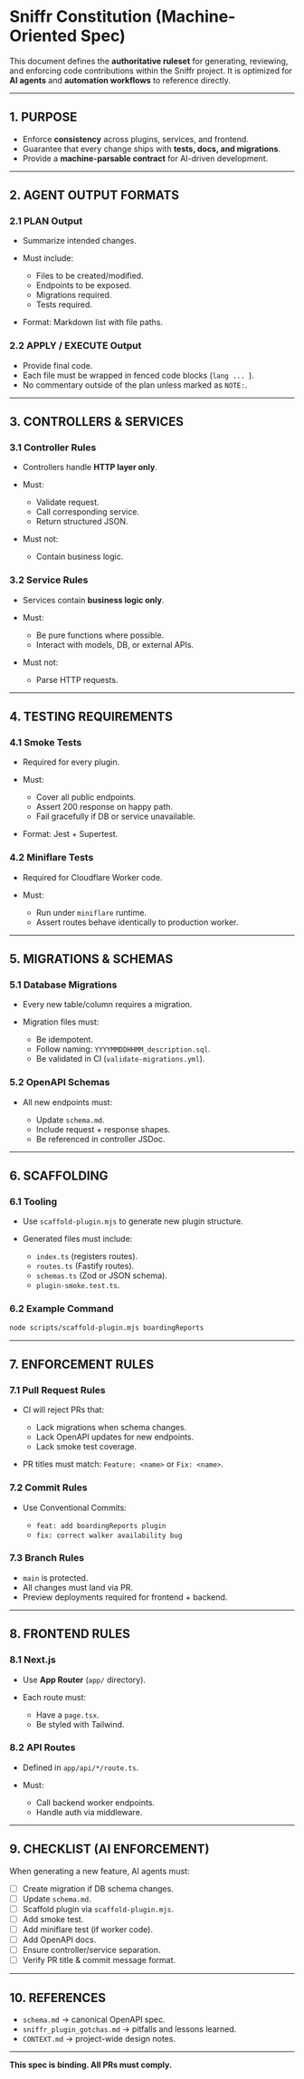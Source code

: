 # Sniffr Constitution (Machine-Oriented Spec)

This document defines the **authoritative ruleset** for generating, reviewing, and enforcing code contributions within the Sniffr project. It is optimized for **AI agents** and **automation workflows** to reference directly.

---

## 1. PURPOSE

* Enforce **consistency** across plugins, services, and frontend.
* Guarantee that every change ships with **tests, docs, and migrations**.
* Provide a **machine-parsable contract** for AI-driven development.

---

## 2. AGENT OUTPUT FORMATS

### 2.1 PLAN Output

* Summarize intended changes.
* Must include:

  * Files to be created/modified.
  * Endpoints to be exposed.
  * Migrations required.
  * Tests required.
* Format: Markdown list with file paths.

### 2.2 APPLY / EXECUTE Output

* Provide final code.
* Each file must be wrapped in fenced code blocks (`lang ... `).
* No commentary outside of the plan unless marked as `NOTE:`.

---

## 3. CONTROLLERS & SERVICES

### 3.1 Controller Rules

* Controllers handle **HTTP layer only**.
* Must:

  * Validate request.
  * Call corresponding service.
  * Return structured JSON.
* Must not:

  * Contain business logic.

### 3.2 Service Rules

* Services contain **business logic only**.
* Must:

  * Be pure functions where possible.
  * Interact with models, DB, or external APIs.
* Must not:

  * Parse HTTP requests.

---

## 4. TESTING REQUIREMENTS

### 4.1 Smoke Tests

* Required for every plugin.
* Must:

  * Cover all public endpoints.
  * Assert 200 response on happy path.
  * Fail gracefully if DB or service unavailable.
* Format: Jest + Supertest.

### 4.2 Miniflare Tests

* Required for Cloudflare Worker code.
* Must:

  * Run under `miniflare` runtime.
  * Assert routes behave identically to production worker.

---

## 5. MIGRATIONS & SCHEMAS

### 5.1 Database Migrations

* Every new table/column requires a migration.
* Migration files must:

  * Be idempotent.
  * Follow naming: `YYYYMMDDHHMM_description.sql`.
  * Be validated in CI (`validate-migrations.yml`).

### 5.2 OpenAPI Schemas

* All new endpoints must:

  * Update `schema.md`.
  * Include request + response shapes.
  * Be referenced in controller JSDoc.

---

## 6. SCAFFOLDING

### 6.1 Tooling

* Use `scaffold-plugin.mjs` to generate new plugin structure.
* Generated files must include:

  * `index.ts` (registers routes).
  * `routes.ts` (Fastify routes).
  * `schemas.ts` (Zod or JSON schema).
  * `plugin-smoke.test.ts`.

### 6.2 Example Command

```bash
node scripts/scaffold-plugin.mjs boardingReports
```

---

## 7. ENFORCEMENT RULES

### 7.1 Pull Request Rules

* CI will reject PRs that:

  * Lack migrations when schema changes.
  * Lack OpenAPI updates for new endpoints.
  * Lack smoke test coverage.
* PR titles must match: `Feature: <name>` or `Fix: <name>`.

### 7.2 Commit Rules

* Use Conventional Commits:

  * `feat: add boardingReports plugin`
  * `fix: correct walker availability bug`

### 7.3 Branch Rules

* `main` is protected.
* All changes must land via PR.
* Preview deployments required for frontend + backend.

---

## 8. FRONTEND RULES

### 8.1 Next.js

* Use **App Router** (`app/` directory).
* Each route must:

  * Have a `page.tsx`.
  * Be styled with Tailwind.

### 8.2 API Routes

* Defined in `app/api/*/route.ts`.
* Must:

  * Call backend worker endpoints.
  * Handle auth via middleware.

---

## 9. CHECKLIST (AI ENFORCEMENT)

When generating a new feature, AI agents must:

* [ ] Create migration if DB schema changes.
* [ ] Update `schema.md`.
* [ ] Scaffold plugin via `scaffold-plugin.mjs`.
* [ ] Add smoke test.
* [ ] Add miniflare test (if worker code).
* [ ] Add OpenAPI docs.
* [ ] Ensure controller/service separation.
* [ ] Verify PR title & commit message format.

---

## 10. REFERENCES

* `schema.md` → canonical OpenAPI spec.
* `sniffr_plugin_gotchas.md` → pitfalls and lessons learned.
* `CONTEXT.md` → project-wide design notes.

---

**This spec is binding. All PRs must comply.**
